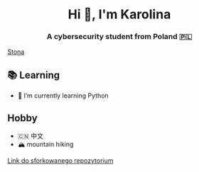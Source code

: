 <h1 align="center">Hi 👋, I'm Karolina</h1>
<h3 align="center">A cybersecurity student from Poland 🇵🇱</h3>

[Stona](https://karolinakaczmarczyk1.github.io/)
## 📚 Learning
- 🌱 I’m currently learning Python

## Hobby
- 🇨🇳 中文
- 🏔 mountain hiking

[Link do sforkowanego repozytorium](https://github.com/KarolinaKaczmarczyk1/transformers)
